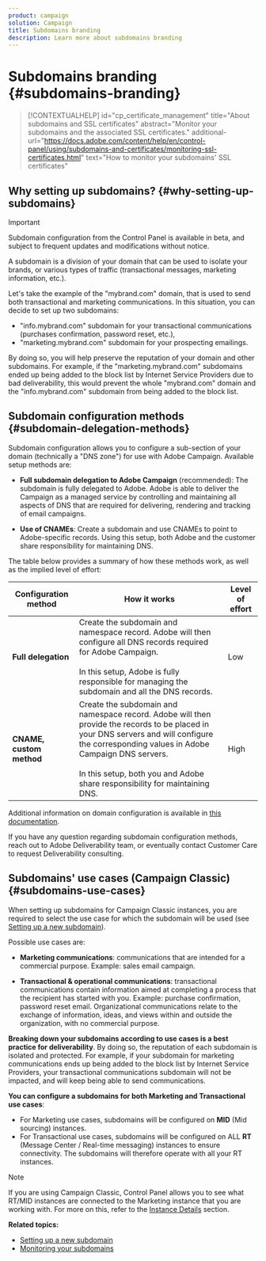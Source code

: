```yaml
---
product: campaign
solution: Campaign 
title: Subdomains branding
description: Learn more about subdomains branding
---
```


# Subdomains branding {#subdomains-branding}

>[!CONTEXTUALHELP]
>id="cp_certificate_management"
>title="About subdomains and SSL certificates"
>abstract="Monitor your subdomains and the associated SSL certificates."
>additional-url="https://docs.adobe.com/content/help/en/control-panel/using/subdomains-and-certificates/monitoring-ssl-certificates.html" text="How to monitor your subdomains' SSL certificates"

## Why setting up subdomains? {#why-setting-up-subdomains}

>[!IMPORTANT]
>
>Subdomain configuration from the Control Panel is available in beta, and subject to frequent updates and modifications without notice.

A subdomain is a division of your domain that can be used to isolate your brands, or various types of traffic (transactional messages, marketing information, etc.).

Let's take the example of the "mybrand.com" domain, that is used to send both transactional and marketing communications. In this situation, you can decide to set up two subdomains:

* "info.mybrand.com" subdomain for your transactional communications (purchases confirmation, password reset, etc.),
* "marketing.mybrand.com" subdomain for your prospecting emailings.

By doing so, you will help preserve the reputation of your domain and other subdomains. For example, if the "marketing.mybrand.com" subdomains ended up being added to the block list by Internet Service Providers due to bad deliverability, this would prevent the whole "mybrand.com" domain and the "info.mybrand.com" subdomain from being added to the block list.

## Subdomain configuration methods {#subdomain-delegation-methods}

Subdomain configuration allows you to configure a sub-section of your domain (technically a "DNS zone") for use with Adobe Campaign. Available setup methods are:

* **Full subdomain delegation to Adobe Campaign** (recommended): The subdomain is fully delegated to Adobe. Adobe is able to deliver the Campaign as a managed service by controlling and maintaining all aspects of DNS that are required for delivering, rendering and tracking of email campaigns.

* **Use of CNAMEs**: Create a subdomain and use CNAMEs to point to Adobe-specific records. Using this setup, both Adobe and the customer share responsibility for maintaining DNS.

The table below provides a summary of how these methods work, as well as the implied level of effort:

| Configuration method | How it works | Level of effort |
|---|---|---|
| **Full delegation** | Create the subdomain and namespace record. Adobe will then configure all DNS records required for Adobe Campaign.<br/><br/>In this setup, Adobe is fully responsible for managing the subdomain and all the DNS records. | Low |
| **CNAME, custom method** |  Create the subdomain and namespace record. Adobe will then provide the records to be placed in your DNS servers and will configure the corresponding values in Adobe Campaign DNS servers.<br/><br/>In this setup, both you and Adobe share responsibility for maintaining DNS. | High |

Additional information on domain configuration is available in [this documentation](https://helpx.adobe.com/campaign/kb/domain-name-delegation.html).

If you have any question regarding subdomain configuration methods, reach out to Adobe Deliverability team, or eventually contact Customer Care to request Deliverability consulting.

## Subdomains' use cases (Campaign Classic){#subdomains-use-cases}

When setting up subdomains for Campaign Classic instances, you are required to select the use case for which the subdomain will be used (see [Setting up a new subdomain](../../subdomains-certificates/using/setting-up-new-subdomain.md)).

Possible use cases are:

* **Marketing communications**: communications that are intended for a commercial purpose. Example: sales email campaign.

* **Transactional & operational communications**: transactional communications contain information aimed at completing a process that the recipient has started with you. Example: purchase confirmation, password reset email. Organizational communications relate to the exchange of information, ideas, and views within and outside the organization, with no commercial purpose.

**Breaking down your subdomains according to use cases is a best practice for deliverability**. By doing so, the reputation of each subdomain is isolated and protected. For example, if your subdomain for marketing communications ends up being added to the block list by Internet Service Providers, your transactional communications subdomain will not be impacted, and will keep being able to send communications.

**You can configure a subdomains for both Marketing and Transactional use cases**:

* For Marketing use cases, subdomains will be configured on **MID** (Mid sourcing) instances.
* For Transactional use cases, subdomains will be configured on ALL **RT** (Message Center / Real-time messaging) instances to ensure connectivity. The subdomains will therefore operate with all your RT instances.

>[!NOTE]
>
>If you are using Campaign Classic, Control Panel allows you to see what RT/MID instances are connected to the Marketing instance that you are working with. For more on this, refer to the [Instance Details](../../instances-settings/using/instance-details.md) section.

**Related topics:**

* [Setting up a new subdomain](../../subdomains-certificates/using/setting-up-new-subdomain.md)
* [Monitoring your subdomains](../../subdomains-certificates/using/monitoring-subdomains.md)
